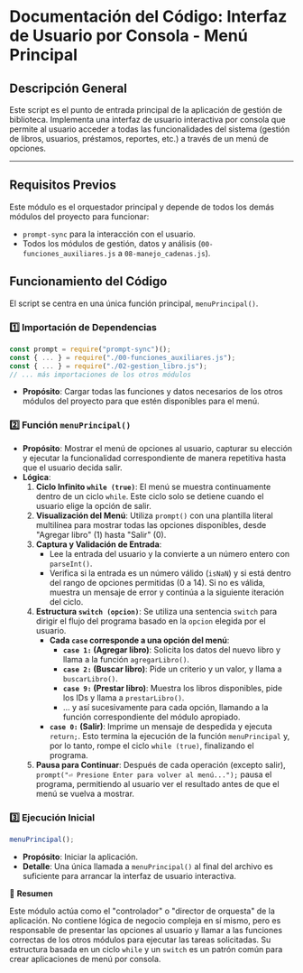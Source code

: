 # Documentación del Código: Interfaz de Usuario por Consola - Menú Principal

## Descripción General

Este script es el punto de entrada principal de la aplicación de gestión de biblioteca. Implementa una interfaz de usuario interactiva por consola que permite al usuario acceder a todas las funcionalidades del sistema (gestión de libros, usuarios, préstamos, reportes, etc.) a través de un menú de opciones.

---

## Requisitos Previos

Este módulo es el orquestador principal y depende de todos los demás módulos del proyecto para funcionar:
*   `prompt-sync` para la interacción con el usuario.
*   Todos los módulos de gestión, datos y análisis (`00-funciones_auxiliares.js` a `08-manejo_cadenas.js`).

## Funcionamiento del Código

El script se centra en una única función principal, `menuPrincipal()`.

### 1️⃣ Importación de Dependencias

```js
const prompt = require("prompt-sync")();
const { ... } = require("./00-funciones_auxiliares.js");
const { ... } = require("./02-gestion_libro.js");
// ... más importaciones de los otros módulos
```

*   **Propósito**: Cargar todas las funciones y datos necesarios de los otros módulos del proyecto para que estén disponibles para el menú.

### 2️⃣ Función `menuPrincipal()`

*   **Propósito**: Mostrar el menú de opciones al usuario, capturar su elección y ejecutar la funcionalidad correspondiente de manera repetitiva hasta que el usuario decida salir.
*   **Lógica**:
    1.  **Ciclo Infinito `while (true)`**: El menú se muestra continuamente dentro de un ciclo `while`. Este ciclo solo se detiene cuando el usuario elige la opción de salir.
    2.  **Visualización del Menú**: Utiliza `prompt()` con una plantilla literal multilínea para mostrar todas las opciones disponibles, desde "Agregar libro" (1) hasta "Salir" (0).
    3.  **Captura y Validación de Entrada**:
        *   Lee la entrada del usuario y la convierte a un número entero con `parseInt()`.
        *   Verifica si la entrada es un número válido (`isNaN`) y si está dentro del rango de opciones permitidas (0 a 14). Si no es válida, muestra un mensaje de error y continúa a la siguiente iteración del ciclo.
    4.  **Estructura `switch (opcion)`**: Se utiliza una sentencia `switch` para dirigir el flujo del programa basado en la `opcion` elegida por el usuario.
        *   **Cada `case` corresponde a una opción del menú**:
            *   **`case 1:` (Agregar libro)**: Solicita los datos del nuevo libro y llama a la función `agregarLibro()`.
            *   **`case 2:` (Buscar libro)**: Pide un criterio y un valor, y llama a `buscarLibro()`.
            *   **`case 9:` (Prestar libro)**: Muestra los libros disponibles, pide los IDs y llama a `prestarLibro()`.
            *   ... y así sucesivamente para cada opción, llamando a la función correspondiente del módulo apropiado.
        *   **`case 0:` (Salir)**: Imprime un mensaje de despedida y ejecuta `return;`. Esto termina la ejecución de la función `menuPrincipal` y, por lo tanto, rompe el ciclo `while (true)`, finalizando el programa.
    5.  **Pausa para Continuar**: Después de cada operación (excepto salir), `prompt("⏎ Presione Enter para volver al menú...");` pausa el programa, permitiendo al usuario ver el resultado antes de que el menú se vuelva a mostrar.

### 3️⃣ Ejecución Inicial

```js
menuPrincipal();
```

*   **Propósito**: Iniciar la aplicación.
*   **Detalle**: Una única llamada a `menuPrincipal()` al final del archivo es suficiente para arrancar la interfaz de usuario interactiva.

🏁 **Resumen**

Este módulo actúa como el "controlador" o "director de orquesta" de la aplicación. No contiene lógica de negocio compleja en sí mismo, pero es responsable de presentar las opciones al usuario y llamar a las funciones correctas de los otros módulos para ejecutar las tareas solicitadas. Su estructura basada en un ciclo `while` y un `switch` es un patrón común para crear aplicaciones de menú por consola.